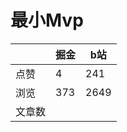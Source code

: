 # 最小Mvp

|        | 掘金 | b站  |
| ------ | ---- | ---- |
| 点赞   | 4    |  241   |
| 浏览   | 373    |  2649    |
| 文章数 |     |     |

